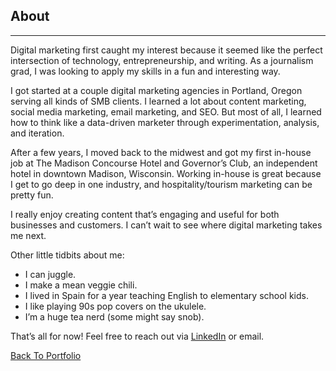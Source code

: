 ## About

---

Digital marketing first caught my interest because it seemed like the perfect intersection of technology, entrepreneurship, and writing. As a journalism grad, I was looking to apply my skills in a fun and interesting way.

I got started at a couple digital marketing agencies in Portland, Oregon serving all kinds of SMB clients. I learned a lot about content marketing, social media marketing, email marketing, and SEO. But most of all, I learned how to think like a data-driven marketer through experimentation, analysis, and iteration.

After a few years, I moved back to the midwest and got my first in-house job at The Madison Concourse Hotel and Governor’s Club, an independent hotel in downtown Madison, Wisconsin. Working in-house is great because I get to go deep in one industry, and hospitality/tourism marketing can be pretty fun.

I really enjoy creating content that’s engaging and useful for both businesses and customers. I can’t wait to see where digital marketing takes me next.

Other little tidbits about me:

- I can juggle.
- I make a mean veggie chili.
- I lived in Spain for a year teaching English to elementary school kids.
- I like playing 90s pop covers on the ukulele.
- I’m a huge tea nerd (some might say snob).

That’s all for now! Feel free to reach out via [LinkedIn](https://www.linkedin.com/in/tbeckmn/) or email.

[Back To Portfolio](https://tbeckmn.github.io/)
